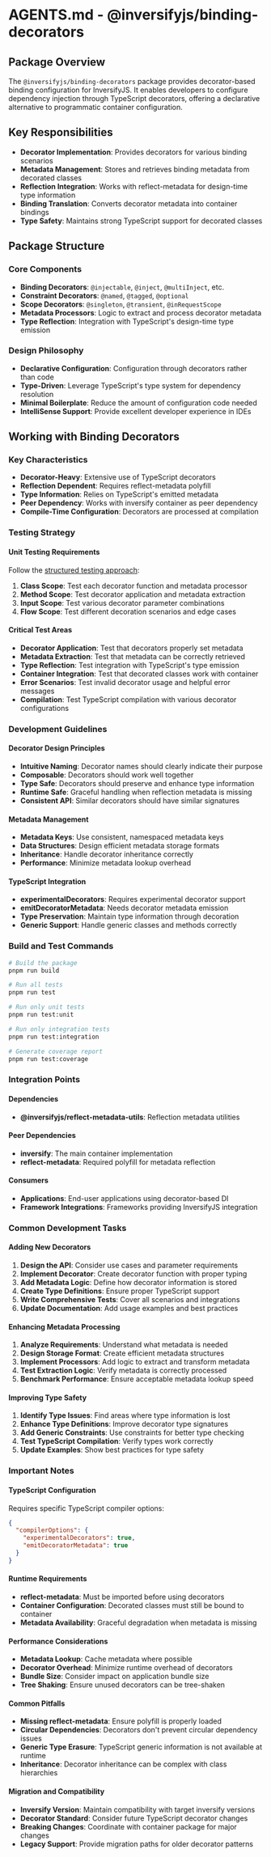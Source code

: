 # AGENTS.md - @inversifyjs/binding-decorators

## Package Overview

The `@inversifyjs/binding-decorators` package provides decorator-based binding configuration for InversifyJS. It enables developers to configure dependency injection through TypeScript decorators, offering a declarative alternative to programmatic container configuration.

## Key Responsibilities

- **Decorator Implementation**: Provides decorators for various binding scenarios
- **Metadata Management**: Stores and retrieves binding metadata from decorated classes
- **Reflection Integration**: Works with reflect-metadata for design-time type information
- **Binding Translation**: Converts decorator metadata into container bindings
- **Type Safety**: Maintains strong TypeScript support for decorated classes

## Package Structure

### Core Components
- **Binding Decorators**: `@injectable`, `@inject`, `@multiInject`, etc.
- **Constraint Decorators**: `@named`, `@tagged`, `@optional`
- **Scope Decorators**: `@singleton`, `@transient`, `@inRequestScope`
- **Metadata Processors**: Logic to extract and process decorator metadata
- **Type Reflection**: Integration with TypeScript's design-time type emission

### Design Philosophy
- **Declarative Configuration**: Configuration through decorators rather than code
- **Type-Driven**: Leverage TypeScript's type system for dependency resolution
- **Minimal Boilerplate**: Reduce the amount of configuration code needed
- **IntelliSense Support**: Provide excellent developer experience in IDEs

## Working with Binding Decorators

### Key Characteristics
- **Decorator-Heavy**: Extensive use of TypeScript decorators
- **Reflection Dependent**: Requires reflect-metadata polyfill
- **Type Information**: Relies on TypeScript's emitted metadata
- **Peer Dependency**: Works with inversify container as peer dependency
- **Compile-Time Configuration**: Decorators are processed at compilation

### Testing Strategy

#### Unit Testing Requirements
Follow the [structured testing approach](../../../../docs/testing/unit-testing.md):

1. **Class Scope**: Test each decorator function and metadata processor
2. **Method Scope**: Test decorator application and metadata extraction
3. **Input Scope**: Test various decorator parameter combinations
4. **Flow Scope**: Test different decoration scenarios and edge cases

#### Critical Test Areas
- **Decorator Application**: Test that decorators properly set metadata
- **Metadata Extraction**: Test that metadata can be correctly retrieved
- **Type Reflection**: Test integration with TypeScript's type emission
- **Container Integration**: Test that decorated classes work with container
- **Error Scenarios**: Test invalid decorator usage and helpful error messages
- **Compilation**: Test TypeScript compilation with various decorator configurations

### Development Guidelines

#### Decorator Design Principles
- **Intuitive Naming**: Decorator names should clearly indicate their purpose
- **Composable**: Decorators should work well together
- **Type Safe**: Decorators should preserve and enhance type information
- **Runtime Safe**: Graceful handling when reflection metadata is missing
- **Consistent API**: Similar decorators should have similar signatures

#### Metadata Management
- **Metadata Keys**: Use consistent, namespaced metadata keys
- **Data Structures**: Design efficient metadata storage formats
- **Inheritance**: Handle decorator inheritance correctly
- **Performance**: Minimize metadata lookup overhead

#### TypeScript Integration
- **experimentalDecorators**: Requires experimental decorator support
- **emitDecoratorMetadata**: Needs decorator metadata emission
- **Type Preservation**: Maintain type information through decoration
- **Generic Support**: Handle generic classes and methods correctly

### Build and Test Commands

```bash
# Build the package
pnpm run build

# Run all tests
pnpm run test

# Run only unit tests
pnpm run test:unit

# Run only integration tests
pnpm run test:integration

# Generate coverage report
pnpm run test:coverage
```

### Integration Points

#### Dependencies
- **@inversifyjs/reflect-metadata-utils**: Reflection metadata utilities

#### Peer Dependencies
- **inversify**: The main container implementation
- **reflect-metadata**: Required polyfill for metadata reflection

#### Consumers
- **Applications**: End-user applications using decorator-based DI
- **Framework Integrations**: Frameworks providing InversifyJS integration

### Common Development Tasks

#### Adding New Decorators
1. **Design the API**: Consider use cases and parameter requirements
2. **Implement Decorator**: Create decorator function with proper typing
3. **Add Metadata Logic**: Define how decorator information is stored
4. **Create Type Definitions**: Ensure proper TypeScript support
5. **Write Comprehensive Tests**: Cover all scenarios and integrations
6. **Update Documentation**: Add usage examples and best practices

#### Enhancing Metadata Processing
1. **Analyze Requirements**: Understand what metadata is needed
2. **Design Storage Format**: Create efficient metadata structures
3. **Implement Processors**: Add logic to extract and transform metadata
4. **Test Extraction Logic**: Verify metadata is correctly processed
5. **Benchmark Performance**: Ensure acceptable metadata lookup speed

#### Improving Type Safety
1. **Identify Type Issues**: Find areas where type information is lost
2. **Enhance Type Definitions**: Improve decorator type signatures
3. **Add Generic Constraints**: Use constraints for better type checking
4. **Test TypeScript Compilation**: Verify types work correctly
5. **Update Examples**: Show best practices for type safety

### Important Notes

#### TypeScript Configuration
Requires specific TypeScript compiler options:
```json
{
  "compilerOptions": {
    "experimentalDecorators": true,
    "emitDecoratorMetadata": true
  }
}
```

#### Runtime Requirements
- **reflect-metadata**: Must be imported before using decorators
- **Container Configuration**: Decorated classes must still be bound to container
- **Metadata Availability**: Graceful degradation when metadata is missing

#### Performance Considerations
- **Metadata Lookup**: Cache metadata where possible
- **Decorator Overhead**: Minimize runtime overhead of decorators
- **Bundle Size**: Consider impact on application bundle size
- **Tree Shaking**: Ensure unused decorators can be tree-shaken

#### Common Pitfalls
- **Missing reflect-metadata**: Ensure polyfill is properly loaded
- **Circular Dependencies**: Decorators don't prevent circular dependency issues
- **Generic Type Erasure**: TypeScript generic information is not available at runtime
- **Inheritance**: Decorator inheritance can be complex with class hierarchies

#### Migration and Compatibility
- **Inversify Version**: Maintain compatibility with target inversify versions
- **Decorator Standard**: Consider future TypeScript decorator changes
- **Breaking Changes**: Coordinate with container package for major changes
- **Legacy Support**: Provide migration paths for older decorator patterns
